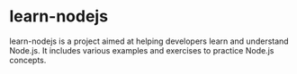 # learn-nodejs

learn-nodejs is a project aimed at helping developers learn and understand Node.js. It includes various examples and exercises to practice Node.js concepts.
